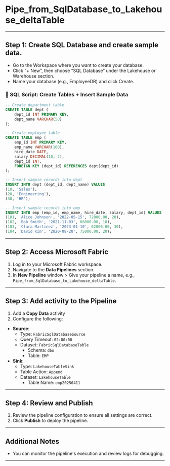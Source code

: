 # Pipe_from_SqlDatabase_to_Lakehouse_deltaTable
---
## Step 1: Create SQL Database and create sample data.
- Go to the Workspace where you want to create your database.
- Click “+ New”, then choose “SQL Database” under the Lakehouse or Warehouse section.
- Name your database (e.g., EmployeeDB) and click Create.


### 🧰 SQL Script: Create Tables + Insert Sample Data

```sql
-- Create department table
CREATE TABLE dept (
    dept_id INT PRIMARY KEY,
    dept_name VARCHAR(50)
);

-- Create employee table
CREATE TABLE emp (
    emp_id INT PRIMARY KEY,
    emp_name VARCHAR(100),
    hire_date DATE,
    salary DECIMAL(10, 2),
    dept_id INT,
    FOREIGN KEY (dept_id) REFERENCES dept(dept_id)
);

-- Insert sample records into dept
INSERT INTO dept (dept_id, dept_name) VALUES
(10, 'Sales'),
(20, 'Engineering'),
(30, 'HR');

-- Insert sample records into emp
INSERT INTO emp (emp_id, emp_name, hire_date, salary, dept_id) VALUES
(101, 'Alice Johnson', '2022-05-15', 72000.00, 20),
(102, 'Bob Smith', '2021-11-03', 68000.00, 10),
(103, 'Clara Martinez', '2023-01-10', 62000.00, 30),
(104, 'David Kim', '2020-08-20', 75000.00, 20);
```
---

## Step 2: Access Microsoft Fabric
1. Log in to your Microsoft Fabric workspace.
2. Navigate to the **Data Pipelines** section.
1. In **New Pipeline** window > Give your pipeline a name, e.g., `Pipe_from_SqlDatabase_to_Lakehouse_deltaTable`.

---

## Step 3: Add  activity to the Pipeline

1. Add a **Copy Data** activity
2. Configure the following:
- **Source**:
  - Type: `FabricSqlDatabaseSource`
  - Query Timeout: `02:00:00`
  - Dataset: `FabricSqlDatabaseTable`
    - Schema: `dbo`
    - Table: `EMP`
- **Sink**:
  - Type: `LakehouseTableSink`
  - Table Action: `Append`
  - Dataset: `LakehouseTable`
    - Table Name: `emp20250411`

---

## Step 4: Review and Publish
1. Review the pipeline configuration to ensure all settings are correct.
2. Click **Publish** to deploy the pipeline.

---

## Additional Notes
- You can monitor the pipeline's execution and review logs for debugging.


---


